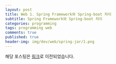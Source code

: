 ```yaml
---
layout: post
title: Web 1. Spring Framework와 Spring-boot 차이
subtitle: Spring Framework와 Spring-boot 차이
categories: programming
tags: programming web
comments: true
published: true
header-img: img/dev/web/spring-jar/1.png
---
```


해당 포스팅은 [링크](https://zunoxi.tistory.com/32?category=816528)로 이전되었습니다.

<!--
## 개요
> `스프링`과 `스프링부트(spring-boot)`에 대한 이해
  
- 목차
	- [`Spring의 몇 가지 용어`](#spring과-spring-boot의-차이)
	- [`Spring의 주요특징`](#spring의-몇-가지-용어)
	- [`Spring Boot와의 차이`](#spring의-주요특징)
  
## Spring Framework
---
스프링 프레임워크는 `자바 생태계`에서 가장 대중적인 개발 프레임워크이다. 한국에서는 정부에서 공공기관의 웹 개발 시 기반으로 사용되는 _**전자정부 프레임워크**_ 로 불리고 있다.


<br>


---

### **Spring의 몇 가지 용어**

<br>

-   Bean : 자바 객체이다. 스프링 빈은 스프링 컨테이너에서 만들어지는 자바 객체를 스프링 빈이라고 부른다.

-   Spring Container : 주입을 이용하여 객체를 관리하는 컨테이너. 빈의 생성과 관계, 사용, 생명 주기 등을 관장.  
      
    객체 간의 의존성을 낮추기 위해 사용  
      
    
-   Bean Factory : 스프링 컨테이너의 종류로 빈(Bean) 객체를 생성하고 관리하는 클래스(팩토리 패턴 구현)  
      
    
-   Application Context : 빈 팩토리와 유사하지만 향상된 형태의 컨테이너, 빈 팩토리와의 차이점은 ApplicationContext   
      
    
-   POJO(Plain Old Java Object) : 어플리케이션의 핵심 코드를 담고 있는 클래스. 특정 환경에 종속 없는 단순 클래스이다. 

---

### **Spring의 주요특징**

<br>

-   제어의 역전(Inversion of Control) : 전체적인 `개발의 흐름을 프레임워크에 전적으로 위임`하고 개발자는
    그 흐름 안에 들어가서 개발을 하게 되는 것. 쉽게 설명하면 어떠한 일을 하도록 만들어진 프레임워크(Spring)에 제어의 권한을 넘김으로써 개발자가 코드 작성에 신경 써야 할 것을 줄이는 방법이다.  
      
    > 개발의 주체가 사용자에게서 프레임워크로 넘어갔기 때문에 제어의 역전이라고 부른다. 위의 방식을 사용하여 각 `모듈 간의 의존성을 낮추는 효과`를 준다.  
      
    
-   의존성 주입(Dependency Injection) : 개발에 필요한 라이브러리, 모듈들을 pom.xml에 선언함으로써    프레임워크가 자동으로 `Maven or Gradle을 통해 다운로드`하고 의존성을 서로 연결시켜 주는 역할을 한다.  
      
    
-   관점 지향 프로그래밍(Aspect Oriented Programming) 

---

### **Spring과 Spring Boot의 차이**

<br>

`스프링` 자체가 지원해주는 것이 많은 만큼 `복잡하다`. 스프링 부트를 사용하면 '바로 실행' 할 수 있는 스탠드 얼론, 프로덕션급 스프링 기반 애플리케이션을 쉽게 만들 수 있다. (스프링의 프로젝트 중 하나)

> `스프링부트`를 사용하면 스프링 프레임워크 초기 사용 설정에 많은 부분을 `자동화시켜주고 편리하게 사용`할 수 있게 해 준다. 또한, 톰캣을 내장하고 있기 때문에 웹 애플리케이션 서버를 상대적으로 쉽게 만들 수 있다. 

또한 일반적인 **스프링** 같은 경우는 웹서비스 제공시 `외장 WAS`가 필요하나, **스프링부트**는 `내장WAS`를 포함하고 있기때문에 이역시 간편함에서 차이가 발생한다.

결국, 이 둘의 차이는 최초 설정의 간편함의 차이라고 할 수 있으며, 일반적으로 간단한 웹 어플리케이션 서비스를 제공한다면 스프링 부트가 효율적이라고 할 수 있다. 다만, 대규모 서비스를 제공하는 경우는 Spring(legacy)를 채택하고 오픈소스 `아파치톰캣`이나 오라클의 `Weblogic`, Tmax의 `JEUS` 같은 별도의 외장 WAS를 사용하는 것이 더 좋을 것이다.

-->
